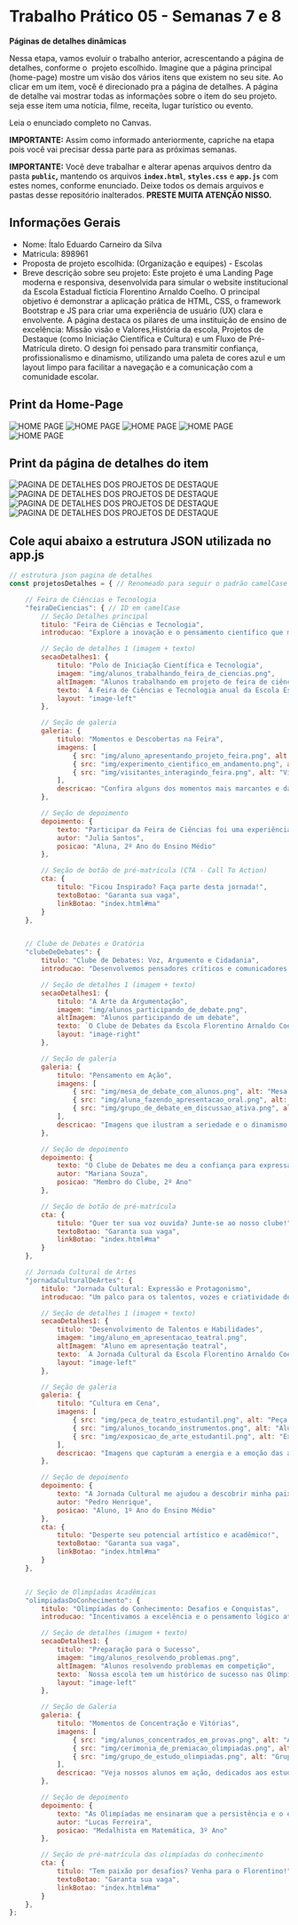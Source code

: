 # Trabalho Prático 05 - Semanas 7 e 8

**Páginas de detalhes dinâmicas**

Nessa etapa, vamos evoluir o trabalho anterior, acrescentando a página de detalhes, conforme o  projeto escolhido. Imagine que a página principal (home-page) mostre um visão dos vários itens que existem no seu site. Ao clicar em um item, você é direcionado pra a página de detalhes. A página de detalhe vai mostrar todas as informações sobre o item do seu projeto. seja esse item uma notícia, filme, receita, lugar turístico ou evento.

Leia o enunciado completo no Canvas. 

**IMPORTANTE:** Assim como informado anteriormente, capriche na etapa pois você vai precisar dessa parte para as próximas semanas. 

**IMPORTANTE:** Você deve trabalhar e alterar apenas arquivos dentro da pasta **`public`,** mantendo os arquivos **`index.html`**, **`styles.css`** e **`app.js`** com estes nomes, conforme enunciado. Deixe todos os demais arquivos e pastas desse repositório inalterados. **PRESTE MUITA ATENÇÃO NISSO.**

## Informações Gerais

- Nome: Ítalo Eduardo Carneiro da Silva
- Matricula: 898961
- Proposta de projeto escolhida: (Organização e equipes) - Escolas
- Breve descrição sobre seu projeto: Este projeto é uma Landing Page  moderna e responsiva, desenvolvida para simular o website institucional da Escola Estadual fictícia Florentino Arnaldo Coelho. O principal objetivo é demonstrar a aplicação prática de HTML, CSS, o framework Bootstrap e JS para criar uma experiência de usuário (UX) clara e envolvente. A página destaca os pilares de uma instituição de ensino de excelência: Missão visão e Valores,História da escola, Projetos de Destaque (como Iniciação Científica e Cultura) e um Fluxo de Pré-Matrícula direto. O design foi pensado para transmitir confiança, profissionalismo e dinamismo, utilizando uma paleta de cores azul e um layout limpo para facilitar a navegação e a comunicação com a comunidade escolar.

## Print da Home-Page

![HOME PAGE](/public/img/home_page_pt1.png.png)
![HOME PAGE](/public/img/home_page_pt2.png.png)
![HOME PAGE](/public/img/home_page_pt3.png.png)
![HOME PAGE](/public/img/home_page_pt4.png.png)
![HOME PAGE](/public/img/home_page_pt5.png.png)

## Print da página de detalhes do item

![PAGINA DE DETALHES DOS PROJETOS DE DESTAQUE](/public/img/detalhes1.png.png)
![PAGINA DE DETALHES DOS PROJETOS DE DESTAQUE](/public/img/detalhes2.png.png)
![PAGINA DE DETALHES DOS PROJETOS DE DESTAQUE](/public/img/detalhes3.png.png.png)
![PAGINA DE DETALHES DOS PROJETOS DE DESTAQUE](/public/img/detalhes4.png.png.png)

## Cole aqui abaixo a estrutura JSON utilizada no app.js

```javascript
// estrutura json pagina de detalhes
const projetosDetalhes = { // Renomeado para seguir o padrão camelCase

    // Feira de Ciências e Tecnologia
    "feiraDeCiencias": { // ID em camelCase
        // Seção Detalhes principal
        titulo: "Feira de Ciências e Tecnologia", 
        introducao: "Explore a inovação e o pensamento científico que movem nossos alunos em busca de soluções para o futuro.", 

        // Seção de detalhes 1 (imagem + texto)
        secaoDetalhes1: { 
            titulo: "Polo de Iniciação Científica e Tecnologia", 
            imagem: "img/alunos_trabalhando_feira_de_ciencias.png", 
            altImagem: "Alunos trabalhando em projeto de feira de ciências",
            texto: `A Feira de Ciências e Tecnologia anual da Escola Estadual Florentino Arnaldo Coelho é o ápice do aprendizado investigativo. Nossos estudantes, sob a orientação de professores especializados, desenvolvem projetos inovadores que abrangem diversas áreas do conhecimento. Essa iniciativa estimula a curiosidade, o pensamento crítico e a aplicação prática de conceitos aprendidos em sala de aula, preparando-os para os desafios do ensino superior e do mercado de trabalho.`,
            layout: "image-left"
        },

        // Seção de galeria
        galeria: { 
            titulo: "Momentos e Descobertas na Feira", 
            imagens: [ 
                { src: "img/aluno_apresentando_projeto_feira.png", alt: "Aluno apresentando projeto na feira" },
                { src: "img/experimento_cientifico_em_andamento.png", alt: "Experimento científico em andamento" },
                { src: "img/visitantes_interagindo_feira.png", alt: "Visitantes interagindo com projetos na feira" }
            ],
            descricao: "Confira alguns dos momentos mais marcantes e das invenções apresentadas em nossas últimas edições, evidenciando o talento e a dedicação de nossos jovens cientistas"
        },

        // Seção de depoimento
        depoimento: { 
            texto: "Participar da Feira de Ciências foi uma experiência transformadora. Aprendi a pesquisar, a colaborar e apresentar minhas ideias com confiança.", 
            autor: "Julia Santos", 
            posicao: "Aluna, 2º Ano do Ensino Médio" 
        },

        // Seção de botão de pré-matrícula (CTA - Call To Action)
        cta: { 
            titulo: "Ficou Inspirado? Faça parte desta jornada!", 
            textoBotao: "Garanta sua vaga", 
            linkBotao: "index.html#ma" 
        }
    },


    // Clube de Debates e Oratória
    "clubeDeDebates": { 
        titulo: "Clube de Debates: Voz, Argumento e Cidadania",
        introducao: "Desenvolvemos pensadores críticos e comunicadores eficazes, preparando-os para liderar e influenciar o mundo.",

        // Seção de detalhes 1 (imagem + texto)
        secaoDetalhes1: {
            titulo: "A Arte da Argumentação",
            imagem: "img/alunos_participando_de_debate.png", 
            altImagem: "Alunos participando de um debate",
            texto: `O Clube de Debates da Escola Florentino Arnaldo Coelho é um ambiente estimulante onde os alunos aprimoram suas habilidades de oratória, pesquisa e pensamento crítico. Semanalmente, discutimos temas relevantes da atualidade, praticando a construção de argumentos sólidos e a escuta ativa. Essa atividade é fundamental para a formação de cidadãos conscientes e preparados para defender suas ideias de forma articulada e respeitosa em qualquer esfera da vida.`,
            layout: "image-right" 
        },

        // Seção de galeria
        galeria: {
            titulo: "Pensamento em Ação",
            imagens: [
                { src: "img/mesa_de_debate_com_alunos.png", alt: "Mesa de debate estudantil com alunos" },
                { src: "img/aluna_fazendo_apresentacao_oral.png", alt: "Aluna fazendo apresentação oral" },
                { src: "img/grupo_de_debate_em_discussao_ativa.png", alt: "Grupo de debate em discussão ativa" }
            ],
            descricao: "Imagens que ilustram a seriedade e o dinamismo de nossos debates, onde cada aluno tem a oportunidade de expressar sua voz e aprimorar seu poder de persuasão."
        },

        // Seção de depoimento
        depoimento: {
            texto: "O Clube de Debates me deu a confiança para expressar minhas opiniões e a capacidade de entender diferentes pontos de vista.",
            autor: "Mariana Souza",
            posicao: "Membro do Clube, 2º Ano"
        },

        // Seção de botão de pré-matrícula
        cta: {
            titulo: "Quer ter sua voz ouvida? Junte-se ao nosso clube!",
            textoBotao: "Garanta sua vaga",
            linkBotao: "index.html#ma"
        }
    },

    // Jornada Cultural de Artes
    "jornadaCulturalDeArtes": { 
        titulo: "Jornada Cultural: Expressão e Protagonismo",
        introducao: "Um palco para os talentos, vozes e criatividade dos nossos alunos, celebrando a arte e a diversidade cultural.",

        // Seção de detalhes 1 (imagem + texto)
        secaoDetalhes1: {
            titulo: "Desenvolvimento de Talentos e Habilidades",
            imagem: "img/aluno_em_apresentacao_teatral.png", 
            altImagem: "Aluno em apresentação teatral",
            texto: `A Jornada Cultural da Escola Florentino Arnaldo Coelho é um espaço vibrante onde os alunos exploram e desenvolvem suas habilidades artísticas e de comunicação. Com oficinas de teatro, música, dança e artes visuais, incentivamos a expressão individual e coletiva, aprimorando a criatividade, a disciplina e a capacidade de trabalhar em equipe. É uma celebração anual da diversidade e do talento que florescem em nossa comunidade escolar.`,
            layout: "image-left"
        },

        // Seção de galeria
        galeria: {
            titulo: "Cultura em Cena",
            imagens: [
                { src: "img/peca_de_teatro_estudantil.png", alt: "Peça de teatro estudantil" },
                { src: "img/alunos_tocando_instrumentos.png", alt: "Alunos tocando instrumentos musicais" },
                { src: "img/exposicao_de_arte_estudantil.png", alt: "Exposição de arte estudantil" }
            ],
            descricao: "Imagens que capturam a energia e a emoção das apresentações teatrais, musicais e exposições de arte que fazem da nossa Jornada Cultural um evento inesquecível."
        },

        // Seção de depoimento
        depoimento: {
            texto: "A Jornada Cultural me ajudou a descobrir minha paixão pelo teatro e a superar a timidez. É um espaço onde podemos ser quem somos.",
            autor: "Pedro Henrique",
            posicao: "Aluno, 1º Ano do Ensino Médio"
        },
        cta: {
            titulo: "Desperte seu potencial artístico e acadêmico!",
            textoBotao: "Garanta sua vaga",
            linkBotao: "index.html#ma"
        }
    },


    // Seção de Olimpíadas Acadêmicas
    "olimpiadasDoConhecimento": { 
        titulo: "Olimpíadas do Conhecimento: Desafios e Conquistas",
        introducao: "Incentivamos a excelência e o pensamento lógico através da participação em competições que revelam grandes talentos.",

        // Seção de detalhes (imagem + texto)
        secaoDetalhes1: {
            titulo: "Preparação para o Sucesso",
            imagem: "img/alunos_resolvendo_problemas.png", 
            altImagem: "Alunos resolvendo problemas em competição",
            texto: `Nossa escola tem um histórico de sucesso nas Olimpíadas Acadêmicas de Matemática, Física, Química, Biologia e Línguas. Oferecemos programas de preparação intensivos, com aulas extras e simulados, para que nossos alunos se destaquem em nível regional e nacional. A participação nessas competições não apenas aprimora o conhecimento técnico, mas também desenvolve habilidades de resolução de problemas, raciocínio lógico e gestão de tempo, essenciais para o futuro acadêmico e profissional.`,
            layout: "image-left"
        },

        // Seção de Galeria
        galeria: {
            titulo: "Momentos de Concentração e Vitórias",
            imagens: [
                { src: "img/alunos_concentrados_em_provas.png", alt: "Alunos concentrados em prova" },
                { src: "img/cerimonia_de_premiacao_olimpiadas.png", alt: "Cerimônia de premiação de olimpíada" },
                { src: "img/grupo_de_estudo_olimpiadas.png", alt: "Grupo de estudo para olimpíadas" }
            ],
            descricao: "Veja nossos alunos em ação, dedicados aos estudos e celebrando suas conquistas nas diversas olimpíadas do conhecimento que participamos anualmente."
        },

        // Seção de depoimento
        depoimento: {
            texto: "As Olimpíadas me ensinaram que a persistência e o estudo em equipe são chaves para superar qualquer desafio acadêmico.",
            autor: "Lucas Ferreira",
            posicao: "Medalhista em Matemática, 3º Ano"
        },

        // Seção de pré-matrícula das olimpíadas do conhecimento
        cta: {
            titulo: "Tem paixão por desafios? Venha para o Florentino!",
            textoBotao: "Garanta sua vaga",
            linkBotao: "index.html#ma"
        }
    },
};
```